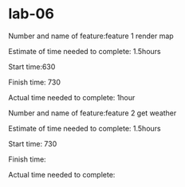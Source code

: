 # lab-06

Number and name of feature:feature 1 render map

Estimate of time needed to complete: 1.5hours

Start time:630

Finish time: 730

Actual time needed to complete: 1hour



Number and name of feature:feature 2 get weather

Estimate of time needed to complete: 1.5hours

Start time: 730

Finish time: 

Actual time needed to complete: 
